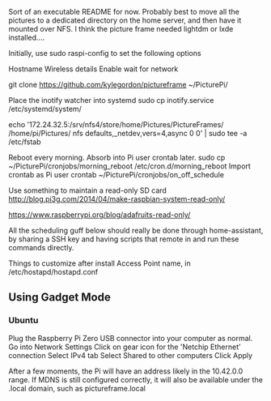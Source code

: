 Sort of an executable README for now.
Probably best to move all the pictures to a dedicated directory on the home server, and then have it mounted over NFS.
I think the picture frame needed lightdm or lxde installed....

Initially, use sudo raspi-config to set the following options

Hostname
Wireless details
Enable wait for network

git clone https://github.com/kylegordon/pictureframe ~/PicturePi/

Place the inotify watcher into systemd
sudo cp inotify.service /etc/systemd/system/

echo '172.24.32.5:/srv/nfs4/store/home/Pictures/PictureFrames/ /home/pi/Pictures/ nfs defaults,_netdev,vers=4,async 0 0' | sudo tee -a /etc/fstab

Reboot every morning. Absorb into Pi user crontab later.
sudo cp ~/PicturePi/cronjobs/morning_reboot /etc/cron.d/morning_reboot
Import crontab as Pi user
crontab ~/PicturePi/cronjobs/on_off_schedule

Use something to maintain a read-only SD card
http://blog.pi3g.com/2014/04/make-raspbian-system-read-only/

https://www.raspberrypi.org/blog/adafruits-read-only/

All the scheduling guff below should really be done through home-assistant, by sharing a SSH key and having scripts that remote in and run these commands directly.

Things to customize after install
Access Point name, in /etc/hostapd/hostapd.conf

## Using Gadget Mode
### Ubuntu
Plug the Raspberry Pi Zero USB connector into your computer as normal.
Go into Network Settings
Click on gear icon for the 'Netchip Ethernet' connection
Select IPv4 tab
Select Shared to other computers
Click Apply

After a few moments, the Pi will have an address likely in the 10.42.0.0 range. 
If MDNS is still configured correctly, it will also be available under the .local domain, such as pictureframe.local
